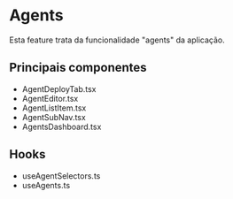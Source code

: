 # Agents

Esta feature trata da funcionalidade "agents" da aplicação.

## Principais componentes
- AgentDeployTab.tsx
- AgentEditor.tsx
- AgentListItem.tsx
- AgentSubNav.tsx
- AgentsDashboard.tsx

## Hooks
- useAgentSelectors.ts
- useAgents.ts
